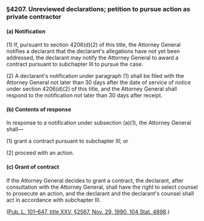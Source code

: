 ### §4207. Unreviewed declarations; petition to pursue action as private contractor ###

[]()

#### (a) Notification ####

[]()

(1) If, pursuant to section 4206(d)(2) of this title, the Attorney General notifies a declarant that the declarant's allegations have not yet been addressed, the declarant may notify the Attorney General to award a contract pursuant to subchapter III to pursue the case.

[]()

(2) A declarant's notification under paragraph (1) shall be filed with the Attorney General not later than 30 days after the date of service of notice under section 4206(d)(2) of this title, and the Attorney General shall respond to the notification not later than 30 days after receipt.

[]()

#### (b) Contents of response ####

In response to a notification under subsection (a)(1), the Attorney General shall—

[]()

(1) grant a contract pursuant to subchapter III; or

[]()

(2) proceed with an action.

[]()

#### (c) Grant of contract ####

If the Attorney General decides to grant a contract, the declarant, after consultation with the Attorney General, shall have the right to select counsel to prosecute an action, and the declarant and the declarant's counsel shall act in accordance with subchapter III.

([Pub. L. 101–647, title XXV, §2567, Nov. 29, 1990, 104 Stat. 4898](/statviewer.htm?volume=104&page=4898).)